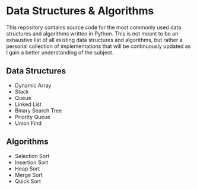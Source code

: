 # Data Structures & Algorithms

This repository contains source code for the most commonly used data structures and algorithms written in Python. This is not meant to be an exhaustive list of all existing data structures and algorithms, but rather a personal collection of implementations that will be continuously updated as I gain a better understanding of the subject.

## Data Structures

- Dynamic Array
- Stack
- Queue
- Linked List
- Binary Search Tree
- Priority Queue
- Union Find

## Algorithms

- Selection Sort
- Insertion Sort
- Heap Sort
- Merge Sort
- Quick Sort